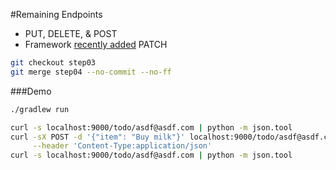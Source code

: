 #Remaining Endpoints

* PUT, DELETE, & POST
* Framework [recently added](https://dropwizard.github.io/dropwizard/about/release-notes.html#v0-7-1) PATCH


```bash
git checkout step03
git merge step04 --no-commit --no-ff
```

###Demo

```bash
./gradlew run

curl -s localhost:9000/todo/asdf@asdf.com | python -m json.tool
curl -sX POST -d '{"item": "Buy milk"}' localhost:9000/todo/asdf@asdf.com \
     --header 'Content-Type:application/json'
curl -s localhost:9000/todo/asdf@asdf.com | python -m json.tool
```
